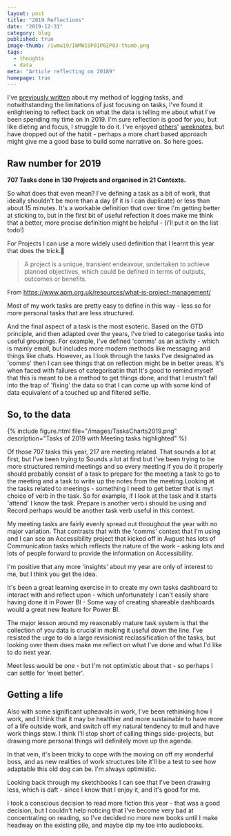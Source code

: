 ```yaml
---
layout: post
title: "2019 Reflections"
date: "2019-12-31"
category: blog
published: true
image-thumb: /iwmw19/IWMW19P01P02P03-thumb.png
tags:
  - thoughts
  - data
meta: "Article reflecting on 20189"
homepage: true
---
```


I've [previously written][else] about my method of logging tasks, and notwithstanding the limitations of just focusing on tasks, I've found it enlightening to reflect back on what the data is telling me about what I've been spending my time on in 2019. I'm sure reflection is good for you, but like dieting and focus, I struggle to do it. I've enjoyed [others][markweeknotes]' [weeknotes][weeknotes], but have dropped out of the habit - perhaps a more chart based approach might give me a good base to build some narrative on. So here goes.

## Raw number for 2019

**707 Tasks done in 130 Projects and organised in 21 Contexts.**

So what does that even mean? I've defining a task as a bit of work, that ideally shouldn't be more than a day (if it is I can duplicate) or less than about 15 minutes. It's a workable definition that over time I'm getting better at sticking to, but in the first bit of useful refection it does make me think that a better, more precise definition might be helpful - (i'll put it on the list todo!)

For Projects I can use a more widely used definition that I learnt this year that does the trick.
> A project is a unique, transient endeavour, undertaken to achieve planned objectives, which could be defined in terms of outputs, outcomes or benefits.

From <https://www.apm.org.uk/resources/what-is-project-management/> 

Most of my work tasks are pretty easy to define in this way - less so for more personal tasks that are less structured.

And the final aspect of a task is the most esoteric. Based on the GTD principle, and then adapted over the years, I've tried to categorise tasks into useful groupings. For example, I've defined 'comms' as an activity - which is mainly email, but includes more modern methods like messaging and things like chats. However, as I look through the tasks I've designated as 'comms' then I can see things that on reflection might be in better areas. It's when faced with failures of categorisatiin that It's good to remind myself that this is meant to be a method to get things done, and that I mustn't fall into the trap of 'fixing' the data so that I can come up with some kind of data equivalent of a touched up and filtered selfie.

## So, to the data

{% include figure.html file="/images/TasksCharts2019.png" description="Tasks of 2019 with Meeting tasks highlighted" %}

Of those 707 tasks this year, 217 are meeting related. That sounds a lot at first, but I've been trying to Sounds a lot at first but I've been trying to be more structured remind meetings and so every meeting if you do it properly should probably consist of a task to prepare for the meeting a task to go to the meeting and a task to write up the notes from the meeting.Looking at the tasks related to meetings -  something I need to get better that is myt choice of verb in the task. So for example, if I look at the task and it  starts  'attend' I know the task.  Prepare is another verb i should be using and Record perhaps would be another task verb useful in this context. 

My meeting tasks are fairly evenly spread out throughout the year with no major variation. That contrasts that with the 'comms' context that I'm using and I can see an Accessibility project that kicked off in August has lots of Communication tasks which reflects the  nature of the work - asking lots and lots of people forward to provide the information on Accessibility.

I'm positive that any more 'insights' about my year are only of interest to me, but I think you get the idea.

It's been a great learning exercise in to create my own tasks dashboard to interact with and reflect upon - which unfortunately I can't easily share having done it in Power BI - Some way of creating shareable dashboards would a great new feature for Power BI.

The major lesson around my reasonably mature task system is that the collection of you data is crucial in making it useful down the line. I've resisted the urge to do a large revisionist reclassification of the tasks, but looking over them does make me reflect on what I've done and what I'd like to do next year.

Meet less would be one - but I'm not optimistic about that  - so perhaps I can settle for 'meet better'.

## Getting a life

Also with some significant upheavals in work, I've been rethinking how I work, and I think that it may be healthier and more sustainable to have more of a life outside work, and switch off my natural tendency to mull and have work things stew. I think I'll stop short of calling things side-projects, but drawing more personal things will definitely move up the agenda.

In that vein, it's been tricky to cope with the moving on off my wonderful boss, and as new realities of work structures bite it'll be a test to see how adaptable this old dog can be. I'm always optimistic.

Looking back through my sketchbooks I can see that I've been drawing less, which is daft - since I know that I enjoy it, and it's good for me.

I took a conscious decision to read more fiction this year - that was a good decision, but I couldn't help noticing that I've become very bad at concentrating on reading, so I've decided no more new books until I make headway on the existing pile, and maybe dip my toe into audiobooks.

[markweeknotes]: https://markboulton.co.uk/journal/weeknotes-19/
[weeknotes]: https://weeknot.es/
[else]: /blog/todo-system.html